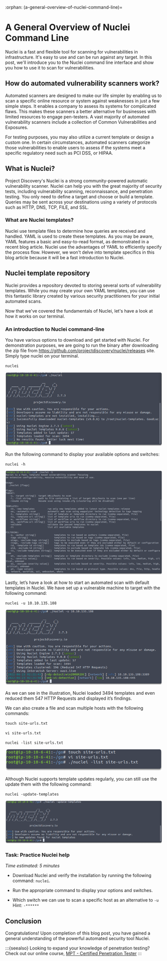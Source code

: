 :orphan:
(a-general-overview-of-nuclei-command-line)=

# A General Overview of Nuclei Command Line

Nuclei is a fast and flexible tool for scanning for vulnerabilities in infrastructure. It's easy to use and can be run against any target. In this post, we'll introduce you to the Nuclei command line interface and show you how to use it to scan for vulnerabilities.

## How do automated vulnerability scanners work?

Automated scanners are designed to make our life simpler by enabling us to scan a specific online resource or system against weaknesses in just a few simple steps. It enables a company to assess its systems for complicated flaws. This makes these scanners a better alternative for businesses with limited resources to engage pen-testers. A vast majority of automated vulnerability scanners include a collection of Common Vulnerabilities and Exposures.

For testing purposes, you may also utilize a current template or design a custom one. In certain circumstances, automated scanners categorize those vulnerabilities to enable users to assess if the systems meet a specific regulatory need such as PCI DSS, or HIPAA.

## What is Nuclei?

Project Discovery's Nuclei is a strong community-powered automatic vulnerability scanner. Nuclei can help you with the great majority of security tests, including vulnerability scanning, reconnaissance, and penetration testing. You only need to define a target and choose or build a template. Queries may be sent across your destinations using a variety of protocols such as HTTP, DNS, TCP, FILE, and SSL.

### What are Nuclei templates?

Nuclei use template files to determine how queries are received and handled. YAML is used to create these templates. As you may be aware, YAML features a basic and easy-to-read format, as demonstrated in a recent blog article. Nuclei use the advantages of YAML to efficiently specify the process flow. However, we won't delve into template specifics in this blog article because it will be a fast introduction to Nuclei.

## Nuclei template repository

Nuclei provides a repository devoted to storing several sorts of vulnerability templates. While you may create your own YAML templates, you can use this fantastic library created by various security practitioners for your initial automated scans.

Now that we've covered the fundamentals of Nuclei, let's have a look at how it works on our terminal.

### An introduction to Nuclei command-line

You have various options to download and get started with Nuclei. For demonstration purposes, we are going to run the binary after downloading the zip file from https://github.com/projectdiscovery/nuclei/releases site. Simply type nuclei on your terminal.

`nuclei`

![nuclei](images/nuclei-command-line-9.png)

Run the following command to display your available options and switches:

`nuclei -h`

![nuclei](images/nuclei-command-line-10.png)

Lastly, let’s have a look at how to start an automated scan with default templates in Nuclei. We have set up a vulnerable machine to target with the following command:

`nuclei -u 10.10.135.108`

![nuclei](images/nuclei-command-line-11.png)

As we can see in the illustration, Nuclei loaded 3494 templates and even reduced them 547 HTTP Requests and displayed it’s findings.

We can also create a file and scan multiple hosts with the following commands:

`touch site-urls.txt`

`vi site-urls.txt`

`nuclei -list site-urls.txt`

![nuclei](images/nuclei-command-line-13.png)

Although Nuclei supports template updates regularly, you can still use the update them with the following command:

`nuclei -update-templates`

![nuclei](images/nuclei-command-line-12.png)

### Task: Practice Nuclei help

_Time estimated: 5 minutes_

- Download Nuclei and verify the installation by running the following command: `nuclei`.

- Run the appropriate command to display your options and switches.

- Which switch we can use to scan a specific host as an alternative to `-u`
  Hint: `-******`

## Conclusion

Congratulations! Upon completion of this blog post, you have gained a general understanding of the powerful automated security tool Nuclei.

:::{seealso}
Looking to expand your knowledge of penetration testing? Check out our online course, [MPT - Certified Penetration Tester](https://www.mosse-institute.com/certifications/mpt-certified-penetration-tester.html)
:::
